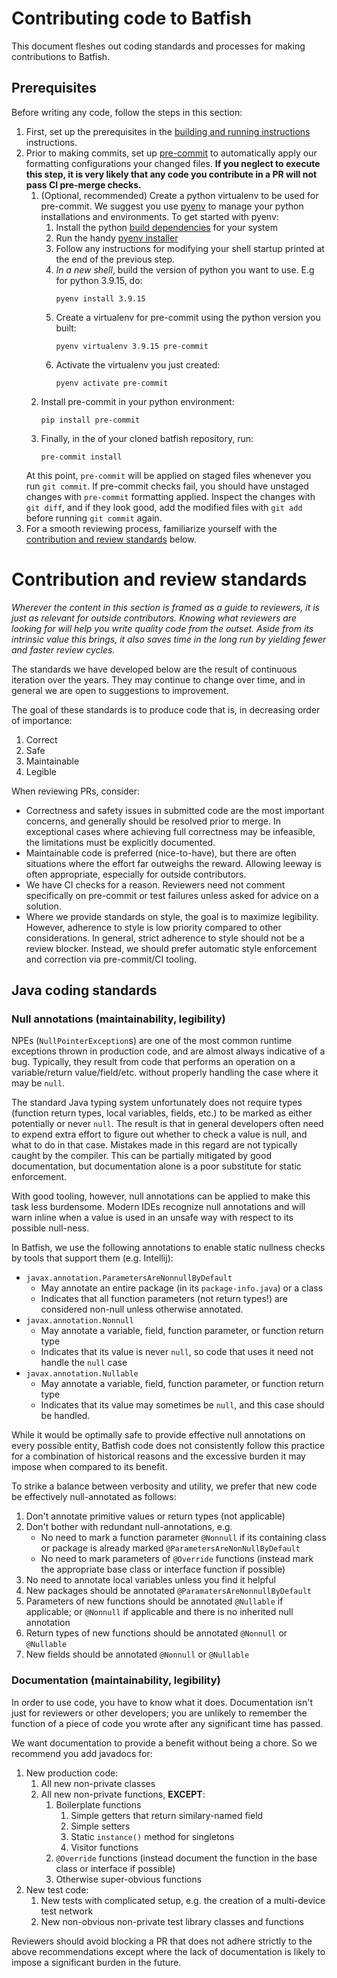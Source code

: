 # Contributing code to Batfish

This document fleshes out coding standards and processes for making contributions to Batfish.

## Prerequisites

Before writing any code, follow the steps in this section:

1. First, set up the prerequisites in the
   [building and running instructions](../building_and_running/README.md#prerequisites)
   instructions.
1. Prior to making commits, set up [pre-commit](https://pre-commit.com/) to automatically apply
   our formatting configurations your changed files. **If you neglect to execute this step, it is
   very likely that any code you contribute in a PR will not pass CI pre-merge checks.**
    1. (Optional, recommended) Create a python virtualenv to be used for pre-commit. We suggest you
       use [pyenv](https://github.com/pyenv/pyenv) to manage your python installations and
       environments. To get started with pyenv:
        1. Install the python
           [build dependencies](https://github.com/pyenv/pyenv/wiki#suggested-build-environment) for
           your system
        2. Run the handy [pyenv installer](https://github.com/pyenv/pyenv-installer#install)
        3. Follow any instructions for modifying your shell startup printed at the end of the
           previous step.
        4. *In a new shell*, build the version of python you want to use. E.g for python 3.9.15, do:
           ```
           pyenv install 3.9.15
           ```
        5. Create a virtualenv for pre-commit using the python version you built:
           ```
           pyenv virtualenv 3.9.15 pre-commit
           ``` 
        6. Activate the virtualenv you just created:
           ```
           pyenv activate pre-commit
           ```
    1. Install pre-commit in your python environment:
        ```
        pip install pre-commit
        ```
    1. Finally, in the of your cloned batfish repository, run:
       ```
       pre-commit install
       ```
   At this point, `pre-commit` will be applied on staged files whenever you run `git commit`. If
   pre-commit checks fail, you should have unstaged changes with `pre-commit` formatting applied.
   Inspect the changes with `git diff`, and if they look good, add the modified files with `git add`
   before running `git commit` again.
2. For a smooth reviewing process, familiarize yourself with the
   [contribution and review standards](#contribution-and-review-standards) below.

# Contribution and review standards

*Wherever the content in this section is framed as a guide to reviewers, it is just as relevant for
outside contributors. Knowing what reviewers are looking for will help you write quality code from
the outset. Aside from its intrinsic value this brings, it also saves time in the long run by
yielding fewer and faster review cycles.*

The standards we have developed below are the result of continuous iteration over the years. They
may continue to change over time, and in general we are open to suggestions to improvement.

The goal of these standards is to produce code that is, in decreasing order of importance:

1. Correct
1. Safe
1. Maintainable
1. Legible

When reviewing PRs, consider:

* Correctness and safety issues in submitted code are the most important concerns, and generally
  should be resolved prior to merge. In exceptional cases where achieving full correctness may be
  infeasible, the limitations must be explicitly documented.
* Maintainable code is preferred (nice-to-have), but there are often situations where the effort
  far outweighs the reward. Allowing leeway is often appropriate, especially for outside
  contributors.
* We have CI checks for a reason. Reviewers need not comment specifically on pre-commit or test
  failures unless asked for advice on a solution.
* Where we provide standards on style, the goal is to maximize legibility. However, adherence to
  style is low priority compared to other considerations. In general, strict adherence to style
  should not be a review blocker. Instead, we should prefer automatic style enforcement and
  correction via pre-commit/CI tooling.

## Java coding standards

### Null annotations (maintainability, legibility)

NPEs (`NullPointerException`s) are one of the most common runtime exceptions thrown in production
code, and are almost always indicative of a bug. Typically, they result from code that performs an
operation on a variable/return value/field/etc. without properly handling the case where it may be
`null`.

The standard Java typing system unfortunately does not require types (function return types, local
variables, fields, etc.) to be marked as either potentially or never `null`. The result is that in
general developers often need to expend extra effort to figure out whether to check a value is null,
and what to do in that case. Mistakes made in this regard are not typically caught by the compiler.
This can be partially mitigated by good documentation, but documentation alone is a poor substitute
for static enforcement.

With good tooling, however, null annotations can be applied to make this task less burdensome.
Modern IDEs recognize null annotations and will warn inline when a value is used in an unsafe way
with respect to its possible null-ness.

In Batfish, we use the following annotations to enable static nullness checks by tools that
support them (e.g. Intellij):

* `javax.annotation.ParametersAreNonnullByDefault`
    * May annotate an entire package (in its `package-info.java`) or a class
    * Indicates that all function parameters (not return types!) are considered non-null unless
      otherwise annotated.
* `javax.annotation.Nonnull`
    * May annotate a variable, field, function parameter, or function return type
    * Indicates that its value is never `null`, so code that uses it need not handle the `null` case
* `javax.annotation.Nullable`
    * May annotate a variable, field, function parameter, or function return type
    * Indicates that its value may sometimes be `null`, and this case should be handled.

While it would be optimally safe to provide effective null annotations on every possible entity,
Batfish code does not consistently follow this practice for a combination of historical reasons and
the excessive burden it may impose when compared to its benefit.

To strike a balance between verbosity and utility, we prefer that new code be effectively
null-annotated as follows:

1. Don't annotate primitive values or return types (not applicable)
1. Don't bother with redundant null-annotations, e.g.
    * No need to mark a function parameter `@Nonnull` if its containing class or package is already
      marked `@ParametersAreNonNullByDefault`
    * No need to mark parameters of `@Override` functions (instead mark the appropriate base class
      or interface function if possible)
1. No need to annotate local variables unless you find it helpful
1. New packages should be annotated `@ParamatersAreNonnullByDefault`
1. Parameters of new functions should be annotated `@Nullable` if applicable; or `@Nonnull` if
   applicable and there is no inherited null annotation
1. Return types of new functions should be annotated `@Nonnull` or `@Nullable`
1. New fields should be annotated `@Nonnull` or `@Nullable`

### Documentation (maintainability, legibility)

In order to use code, you have to know what it does. Documentation isn't just for reviewers or other
developers; you are unlikely to remember the function of a piece of code you wrote after any
significant time has passed.

We want documentation to provide a benefit without being a chore. So we recommend you add javadocs
for:

1. New production code:
    1. All new non-private classes
    1. All new non-private functions, **EXCEPT**:
        1. Boilerplate functions
            1. Simple getters that return similary-named field
            1. Simple setters
            1. Static `instance()` method for singletons
            1. Visitor functions
        1. `@Override` functions (instead document the function in the base class or interface if
           possible)
        1. Otherwise super-obvious functions
1. New test code:
    1. New tests with complicated setup, e.g. the creation of a multi-device test network
    1. New non-obvious non-private test library classes and functions

Reviewers should avoid blocking a PR that does not adhere strictly to the above recommendations
except where the lack of documentation is likely to impose a significant burden in the future.